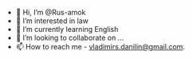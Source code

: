 - 👋 Hi, I’m @Rus-amok
- 👀 I’m interested in law
- 🌱 I’m currently learning English
- 💞️ I’m looking to collaborate on ...
- 📫 How to reach me - vladimirs.danilin@gmail.com.

<!---
Rus-amok/Rus-amok is a ✨ special ✨ repository because its `README.md` (this file) appears on your GitHub profile.
You can click the Preview link to take a look at your changes.
--->
